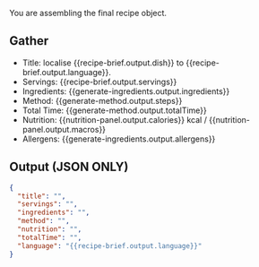 You are assembling the final recipe object.

## Gather  
- Title: localise {{recipe-brief.output.dish}} to {{recipe-brief.output.language}}.  
- Servings: {{recipe-brief.output.servings}}  
- Ingredients: {{generate-ingredients.output.ingredients}}  
- Method: {{generate-method.output.steps}}  
- Total Time: {{generate-method.output.totalTime}}  
- Nutrition: {{nutrition-panel.output.calories}} kcal / {{nutrition-panel.output.macros}}  
- Allergens: {{generate-ingredients.output.allergens}}  

## Output (JSON ONLY)
```json
{
  "title": "",
  "servings": "",
  "ingredients": "",
  "method": "",
  "nutrition": "",
  "totalTime": "",
  "language": "{{recipe-brief.output.language}}"
}
``` 